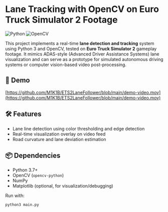 # Lane Tracking with OpenCV on Euro Truck Simulator 2 Footage

![Python](https://img.shields.io/badge/Python-3.x-blue.svg)
![OpenCV](https://img.shields.io/badge/OpenCV-4.x-green.svg)

This project implements a real-time **lane detection and tracking** system using Python 3 and OpenCV, tested on **Euro Truck Simulator 2** gameplay footage. It mimics ADAS-style (Advanced Driver Assistance Systems) lane visualization and can serve as a prototype for simulated autonomous driving systems or computer vision-based video post-processing.

## 🚛 Demo

[https://github.com/M1K1B/ETS2LaneFollower/blob/main/demo-video.mov](https://github.com/M1K1B/ETS2LaneFollower/blob/main/demo-video.mov)

## 🛠 Features

- Lane line detection using color thresholding and edge detection
- Real-time visualization overlay on video feed
- Road curvature and lane deviation estimation

## 📦 Dependencies

- Python 3.7+
- OpenCV (`opencv-python`)
- NumPy
- Matplotlib (optional, for visualization/debugging)

Run with:

```bash
python3 main.py
```
